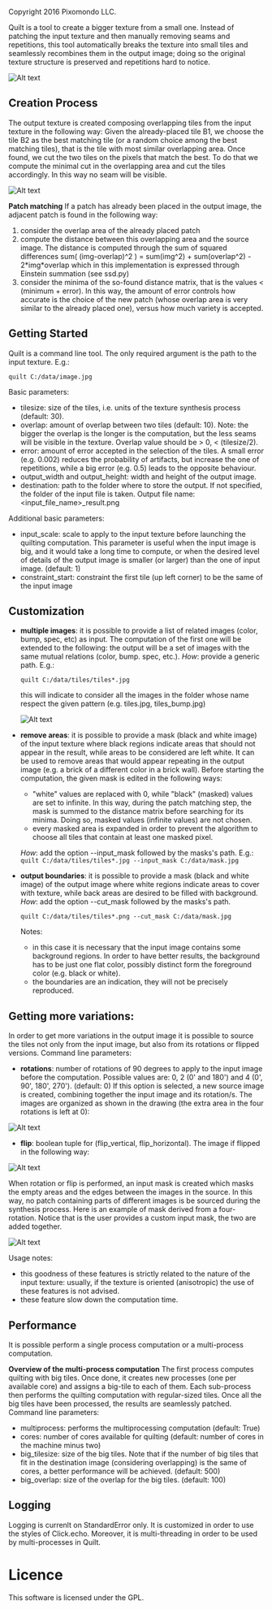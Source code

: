 Copyright 2016 Pixomondo LLC.


Quilt is a tool to create a bigger texture from a small one. Instead of 
patching the input texture and then manually removing seams and 
repetitions, this tool automatically breaks the texture into small tiles
and seamlessly recombines them in the output image; doing so the 
original texture structure is preserved and repetitions hard to notice.

![Alt text](data/figures/show_case.jpg?raw=true "Show case")


Creation Process
----------------
The output texture is created composing overlapping tiles from the input 
texture in the following way:
Given the already-placed tile B1, we choose the tile B2 as the best 
matching tile (or a random choice among the best matching tiles), that 
is the tile with most similar overlapping area. 
Once found, we cut the two tiles on the pixels that match the best. To 
do that we compute the minimal cut in the overlapping area and cut the 
tiles accordingly. In this way no seam will be visible.

![Alt text](data/figures/quilt_schema.png?raw=true "Tile Schema")

**Patch matching**
If a patch has already been placed in the output image, the adjacent 
patch is found in the following way:
 1. consider the overlap area of the already placed patch 
 2. compute the distance between this overlapping area and the source 
image. The distance is computed through the sum of squared differences
sum( (img-overlap)^2 ) = sum(img^2) + sum(overlap^2) - 2\*img\*overlap
which in this implementation is expressed through Einstein summation 
(see ssd.py)
 3. consider the minima of the so-found distance matrix, that is the 
 values < (minimum + error). In this way, the amount of error controls 
 how accurate is the choice of the new patch (whose overlap area is 
 very similar to the already placed one), versus how much variety is 
 accepted.


Getting Started
---------------
Quilt is a command line tool. The only required argument is the path to 
the input texture. E.g.:
```
quilt C:/data/image.jpg
```

Basic parameters:

- tilesize: size of the tiles, i.e. units of the texture synthesis 
process (default: 30). 
- overlap: amount of overlap between two tiles (default: 10). Note: the
bigger the overlap is the longer is the computation, but the less seams
will be visible in the texture. Overlap value should be > 0, 
< (tilesize/2).
- error: amount of error accepted in the selection of the tiles. A small
error (e.g. 0.002) reduces the probability of artifacts, but increase 
the one of repetitions, while a big error (e.g. 0.5) leads to the 
opposite behaviour.
- output_width and output_height: width and height of the output image.
- destination: path to the folder where to store the output. If not 
specified, the folder of the input file is taken. Output file name: 
<input_file_name>_result.png

Additional basic parameters:

- input_scale: scale to apply to the input texture before launching the
quilting computation. This parameter is useful when the input image is 
big, and it would take a long time to compute, or when the desired level
of details of the output image is smaller (or larger) than the one of 
input image. (default: 1)
- constraint_start: constraint the first tile (up left corner) to be the
same of the input image


Customization
-------------
- **multiple images**: it is possible to provide a list of related
images (color, bump, spec, etc) as input. The computation of the first 
one will be extended to the following: the output will be a set of 
images with the same mutual relations (color, bump. spec, etc.).
 *How*: provide a generic path. E.g.: 
    ```
    quilt C:/data/tiles/tiles*.jpg
    ```
    this will indicate to consider all the images in the folder whose 
    name respect the given pattern (e.g. tiles.jpg, tiles_bump.jpg)
    
  ![Alt text](data/figures/layers.png?raw=true "Layers")

- **remove areas**: it is possible to provide a mask (black and white 
image) of the input texture where black regions indicate areas that 
should not appear in the result, while areas to be considered are left
white. It can be used to remove areas that would appear repeating in the
output image (e.g. a brick of a different color in a brick wall).
Before starting the computation, the given mask is edited in the 
following ways: 
    - "white" values are replaced with 0, while "black" (masked) values
    are set to infinite. In this way, during the patch matching step, 
    the mask is summed to the distance matrix before searching for its 
    minima. Doing so, masked values (infinite values) are not chosen. 
    - every masked area is expanded in order to prevent the algorithm to 
    choose all tiles that contain at least one masked pixel.
       
     *How*: add the option --input_mask followed by the masks's path. E.g.:
        ```
        quilt C:/data/tiles/tiles*.jpg --input_mask C:/data/mask.jpg
        ``` 

- **output boundaries**: it is possible to provide a mask (black and
white image) of the output image where white regions indicate areas to 
cover with texture, while back areas are desired to be filled with
background.
 *How*: add the option --cut_mask followed by the masks's path.
    ```
    quilt C:/data/tiles/tiles*.png --cut_mask C:/data/mask.jpg
    ``` 
    
    Notes: 
    
    * in this case it is necessary that the input image contains some 
    background regions. In order to have better results, the background
    has to be just one flat color, possibly distinct form the foreground
    color (e.g. black or white). 
    * the boundaries are an indication, they will not be precisely 
     reproduced.


Getting more variations:
------------------------
In order to get more variations in the output image it is possible to 
source the tiles not only from the input image, but also from its 
rotations or flipped versions. 
Command line parameters:

- **rotations**: number of rotations of 90 degrees to apply to the input 
image before the computation. Possible values are: 0, 2 (0' and 180') 
and 4 (0', 90', 180', 270'). (default: 0)
If this option is selected, a new source image is created, combining 
together the input image and its rotation/s. The images are organized as
shown in the drawing (the extra area in the four rotations is left at 0):

![Alt text](data/figures/rotations.jpg?raw=true "Rotations Schema")


- **flip**: boolean tuple for (flip_vertical, flip_horizontal). The
image if flipped in the following way:

![Alt text](data/figures/flips.jpg?raw=true "Rotations mask")
       
When rotation or flip is performed, an input mask is created which masks
the empty areas and the edges between the images in the source. In this 
way, no patch containing parts of different images is be sourced during
the synthesis process. Here is an example of mask derived from a four-
rotation. Notice that is the user provides a custom input mask, the two
are added together. 

![Alt text](data/figures/rotations_mask.jpg?raw=true "Rotations mask")
           
Usage notes:

- this goodness of these features is strictly related to the nature of 
the input texture: usually, if the texture is oriented (anisotropic) the
use of these features is not advised.
- these feature slow down the computation time.


Performance
-----------
It is possible perform a single process computation or a multi-process 
computation. 

**Overview of the multi-process computation**
The first process computes quilting with big tiles. Once done, it 
creates new processes (one per available core) and assigns a big-tile to 
each of them. Each sub-process then performs the quilting computation 
with regular-sized tiles. Once all the big tiles have been processed, 
the results are seamlessly patched. 
Command line parameters:

- multiprocess: performs the multiprocessing computation (default: True)
- cores: number of cores available for quilting (default: number of 
cores in the machine minus two)
- big_tilesize: size of the big tiles. Note that if the number of big 
tiles that fit in the destination image (considering overlapping) is the 
same of cores, a better performance will be achieved. (default: 500)
- big_overlap: size of the overlap for the big tiles. (default: 100)


Logging
-------
Logging is currenlt on StandardError only. It is customized in order to use the 
styles of Click.echo. Moreover, it is multi-threading in order to be used by
multi-processes in Quilt.


Licence
=======
This software is licensed under the GPL.









    

